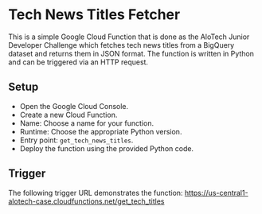 # Tech News Titles Fetcher

This is a simple Google Cloud Function that is done as the AloTech Junior Developer Challenge which fetches tech news titles from a BigQuery dataset and returns them in JSON format. The function is written in Python and can be triggered via an HTTP request.

## Setup

   - Open the Google Cloud Console.
   - Create a new Cloud Function.
   - Name: Choose a name for your function.
   - Runtime: Choose the appropriate Python version.
   - Entry point: `get_tech_news_titles`.
   - Deploy the function using the provided Python code.

## Trigger 
The following trigger URL demonstrates the function:
https://us-central1-alotech-case.cloudfunctions.net/get_tech_titles
